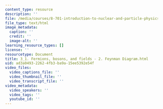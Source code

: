 ```yaml
---
content_type: resource
description: ''
file: /media/courses/8-701-introduction-to-nuclear-and-particle-physics-fall-2020/3_1-fermions-bosons-and-fields-2-feynman-diagram.html
file_type: text/html
image_metadata:
  caption: ''
  credit: ''
  image-alt: ''
learning_resource_types: []
license: ''
resourcetype: Document
title: 3_1. Fermions, bosons, and fields - 2. Feynman Diagram.html
uid: ad3a0493-2262-4fb3-ba9a-15ee5392e54f
video_files:
  video_captions_file: ''
  video_thumbnail_file: ''
  video_transcript_file: ''
video_metadata:
  video_speakers: ''
  video_tags: ''
  youtube_id: ''
---
```

